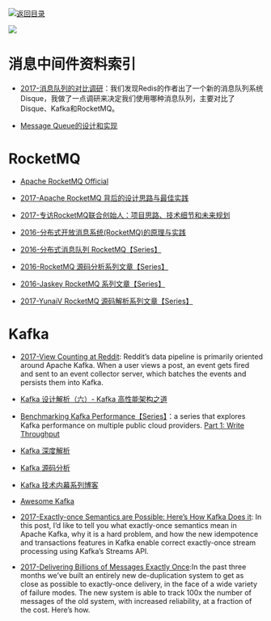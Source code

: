 [![返回目录](https://parg.co/UGo)](https://parg.co/b4z) 
 

![](https://img.readitlater.com/i/cdn-images-1.medium.com/max/800/1*LBocICeBuP3FSLPMBLA04g/RS/w1408.png?&ssl=1)
 

# 消息中间件资料索引

- [2017-消息队列的对比调研](http://www.jianshu.com/p/f056a74d77a4)：我们发现Redis的作者出了一个新的消息队列系统Disque，我做了一点调研来决定我们使用哪种消息队列，主要对比了Disque、Kafka和RocketMQ。

- [Message Queue的设计和实现](http://mp.weixin.qq.com/s/AgdayVL0pvcwL0amLouu-Q) 


# RocketMQ

- [Apache RocketMQ Official](https://rocketmq.incubator.apache.org/docs/quick-start/) 

- [2017-Apache RocketMQ 背后的设计思路与最佳实践](http://jm.taobao.org/2017/03/09/20170309/) 

- [2017-专访RocketMQ联合创始人：项目思路、技术细节和未来规划](http://www.infoq.com/cn/news/2017/02/RocketMQ-future-idea)

- [2016-分布式开放消息系统(RocketMQ)的原理与实践](http://www.jianshu.com/p/453c6e7ff81c) 

- [2016-分布式消息队列 RocketMQ【Series】](http://blog.csdn.net/chunlongyu/article/category/6638499) 

- [2016-RocketMQ 源码分析系列文章【Series】](http://blog.csdn.net/a417930422/article/category/6423649) 

- [2016-Jaskey RocketMQ 系列文章【Series】](http://jaskey.github.io/blog/2016/12/15/rocketmq-concept/) 

- [2017-YunaiV RocketMQ 源码解析系列文章【Series】](https://github.com/YunaiV/Blog/tree/master/RocketMQ) 


# Kafka

- [2017-View Counting at Reddit](https://parg.co/bJE): Reddit’s data pipeline is primarily oriented around Apache Kafka. When a user views a post, an event gets fired and sent to an event collector server, which batches the events and persists them into Kafka.

- [Kafka 设计解析（六）- Kafka 高性能架构之道](http://www.jasongj.com/kafka/high_throughput/)

- [Benchmarking Kafka Performance【Series】](https://hackernoon.com/benchmarking-kafka-performance-part-1-write-throughput-7c7a76ab7db1)：a series that explores Kafka performance on multiple public cloud providers. [Part 1: Write Throughput](https://hackernoon.com/benchmarking-kafka-performance-part-1-write-throughput-7c7a76ab7db1)

- [Kafka 深度解析](http://www.jasongj.com/2015/01/02/Kafka%e6%b7%b1%e5%ba%a6%e8%a7%a3%e6%9e%90/)

- [Kafka 源码分析](https://zqhxuyuan1.gitbooks.io/kafka/content/chapter1-intro.html)

- [Kafka 技术内幕系列博客](http://zqhxuyuan.github.io/2017/01/01/Kafka-Code-Index/)
 

- [Awesome Kafka](https://github.com/infoslack/awesome-kafka#books) 

- [2017-Exactly-once Semantics are Possible: Here’s How Kafka Does it](https://parg.co/bXj): In this post, I’d like to tell you what exactly-once semantics mean in Apache Kafka, why it is a hard problem, and how the new idempotence and transactions features in Kafka enable correct exactly-once stream processing using Kafka’s Streams API.

- [2017-Delivering Billions of Messages Exactly Once](https://segment.com/blog/exactly-once-delivery/):In the past three months we’ve built an entirely new de-duplication system to get as close as possible to exactly-once delivery, in the face of a wide variety of failure modes. The new system is able to track 100x the number of messages of the old system, with increased reliability, at a fraction of the cost. Here’s how.